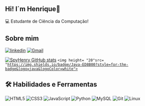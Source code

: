 ## Hi! I´m Henrique👋

:computer: Estudante de Ciência da Computação!

## Sobre mim
[![linkedin](https://img.shields.io/badge/linkedin-0A66C2?style=for-the-badge&logo=linkedin&logoColor=white)](https://www.linkedin.com/in/henrique-baptista-bandeira)
[![Gmail](https://img.shields.io/badge/Gmail-333333?style=for-the-badge&logo=gmail&logoColor=red)](mailto:henrybbandeira@gmail.com)


[![SpyHenry GitHub stats](https://github-readme-stats.vercel.app/api?username=SpyHenry)](https://github.com/SpyHenry/github-readme-stats)
<code><img height= "20"src= "https://img.shields.io/badge/Java-ED8B00?style=for-the-badge&logo=java&logoColor=white"></code>

## 🛠 Habilidades e Ferramentas
![HTML5](https://img.shields.io/badge/HTML5-E34F26?style=for-the-badge&logo=html5&logoColor=white)
![CSS3](https://img.shields.io/badge/CSS3-1572B6?style=for-the-badge&logo=css3&logoColor=white)
![JavaScript](https://img.shields.io/badge/JavaScript-F7DF1E?style=for-the-badge&logo=javascript&logoColor=black)
![Python](https://img.shields.io/badge/python-3670A0?style=for-the-badge&logo=python&logoColor=ffdd54)
![MySQL](https://img.shields.io/badge/MySQL-00000F?style=for-the-badge&logo=mysql&logoColor=white)
![Git](https://img.shields.io/badge/GIT-E44C30?style=for-the-badge&logo=git&logoColor=white)
![Linux](https://img.shields.io/badge/Linux-000?style=for-the-badge&logo=linux&logoColor=FCC624)


